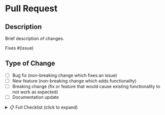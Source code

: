 # Pull Request

## Description
Brief description of changes.

Fixes #(issue) <!-- Remove if not applicable -->

## Type of Change
- [ ] Bug fix (non-breaking change which fixes an issue)
- [ ] New feature (non-breaking change which adds functionality)
- [ ] Breaking change (fix or feature that would cause existing functionality to not work as expected)
- [ ] Documentation update

<!-- 
For minor fixes, you can delete sections below.
For major contributions, please fill out relevant sections.
-->

<details>
<summary>📋 Full Checklist (click to expand)</summary>

## Testing
- [ ] I have added tests that prove my fix is effective or that my feature works
- [ ] New and existing unit tests pass locally with my changes
- [ ] I have tested this in a WordPress environment

## Code Quality
- [ ] My code follows the code style of this project
- [ ] I have performed a self-review of my own code
- [ ] I have commented my code, particularly in hard-to-understand areas
- [ ] I have made corresponding changes to the documentation
- [ ] My changes generate no new warnings

## Checklist
- [ ] I have followed the contributing guidelines
- [ ] I have used conventional commit messages
- [ ] I have updated the changelog if necessary
- [ ] I have tested my changes in different PHP versions (if applicable)

## Screenshots/Code Examples
If applicable, add screenshots or code examples to help explain your changes.

```php
// Code example
```

## Additional Notes
Add any additional information that reviewers should know.

</details>